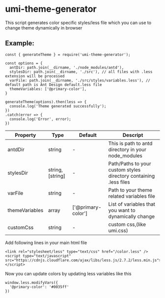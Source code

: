 # umi-theme-generator

This script generates color specific styles/less file which you can use to change theme dynamically in browser

## Example:

```
const { generateTheme } = require('umi-theme-generator');

const options = {
  antDir: path.join(__dirname, './node_modules/antd'),
  stylesDir: path.join(__dirname, './src'), // all files with .less extension will be processed
  varFile: path.join(__dirname, './src/styles/variables.less'), // default path is Ant Design default.less file
  themeVariables: ['@primary-color'],
}

generateTheme(options).then(less => {
  console.log('Theme generated successfully');
})
.catch(error => {
  console.log('Error', error);
})
```

| Property | Type | Default | Descript |
| --- | --- | --- | --- |
| antdDir | string | - | This is path to antd directory in your node_modules |
| stylesDir | string, [string] | - | Path/Paths to your custom styles directory containing .less files |
| varFile | string | - | Path to your theme related variables file |
| themeVariables | array | ['@primary-color'] | List of variables that you want to dynamically change |
| customCss | string | - | custom css,(like umi.css) |

Add following lines in your main html file

```
<link rel="stylesheet/less" type="text/css" href="/color.less" />
<script type="text/javascript" src="https://cdnjs.cloudflare.com/ajax/libs/less.js/2.7.2/less.min.js"></script>

```

Now you can update colors by updating less variables like this

```
window.less.modifyVars({
  '@primary-color': '#0035ff'
})
```
